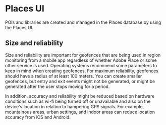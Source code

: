 # Places UI

POIs and libraries are created and managed in the Places database by using the Places UI. 

## Size and reliability 

Size and reliability are important for geofences that are being used in region monitoring from a mobile app regardless of whether Adobe Place or some other service is used. Operating systems recommend some parameters to keep in mind when creating geofences. For maximum reliability, geofences should have a radius of at least 100 meters. You can create smaller geofences, but entry and exit events might not be generated, or might be generated after the user stops moving for a period. 

In addition, accuracy and reliability might be reduced based on hardware conditions such as wi-fi being turned off or unavailable and also on the device's location in relation to hampering GPS signals. For example, mountainous areas, urban settings, and indoor areas can reduce location accuracy from iOS and Android.  



